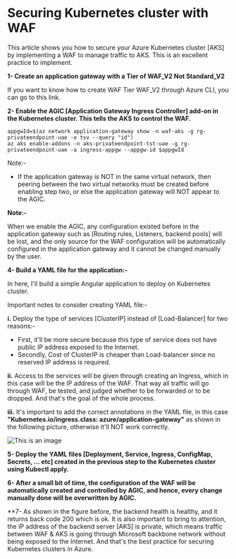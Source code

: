 # Securing Kubernetes cluster with WAF


This article shows you how to secure your Azure Kubernetes cluster [AKS] by implementing a WAF to manage traffic to AKS. This is an excellent practice to implement.


**1- Create an application gateway with a Tier of WAF_V2 Not Standard_V2**

If you want to know how to create WAF Tier WAF_V2 through Azure CLI, you can go to this link.
	



**2- Enable the AGIC [Application Gateway Ingress Controller] add-on in the Kubernetes cluster. This tells the AKS to control the WAF.**
	
	appgwId=$(az network application-gateway show -n waf-aks -g rg-privateendpoint-uae -o tsv --query "id") 
	az aks enable-addons -n aks-privateendpoint-tst-uae -g rg-privateendpoint-uae -a ingress-appgw --appgw-id $appgwId

Note:-
- If the application gateway is NOT in the same virtual network, then peering between the two virtual networks must be created before enabling step two, or else the application gateway will NOT appear to the AGIC.




**Note:-**

When we enable the AGIC, any configuration existed before in the application gateway such as [Routing rules, Listeners, backend pools] will be lost, and the only source for the WAF configuration will be automatically configured in the application gateway and it cannot be changed manually by the user.



**4- Build a YAML file for the application:-**

In here, I'll build a simple Angular application to deploy on Kubernetes cluster.




Important notes to consider creating YAML file:-

**i.** Deploy the type of services [ClusterIP] instead of [Load-Balancer] for two reasons:-

 - First, it'll be more secure because this type of service does not have public IP address exposed to the Internet.
 - Secondly, Cost of ClusterIP is cheaper than Load-balancer since no reserved IP address is required.

**ii.** Access to the services will be given through creating an Ingress, which in this case will be the IP address of the WAF. That way all traffic will go through WAF, be tested, and judged whether to be forwarded or to be dropped. And that's the goal of the whole process.

**iii.** It's important to add the correct annotations in the YAML file, in this case **"Kubernetes.io/ingress.class: azure/application-gateway"** as shown in the following picture, otherwise it'll NOT work correctly.

![This is an image](https://myoctocat.com/assets/images/base-octocat.svg)


**5- Deploy the YAML files [Deployment, Service, Ingress, ConfigMap, Secrets, … etc] created in the previous step to the Kubernetes cluster using Kubectl apply.**


**6- After a small bit of time, the configuration of the WAF will be automatically created and controlled by AGIC, and hence, every change manually done will be overwritten by AGIC.**
	
	
**7- As shown in the figure before, the backend health is healthy, and it returns back code 200 which is ok. It is also important to bring to attention, the IP address of the backend server [AKS] is private, which means traffic between WAF & AKS is going through Microsoft backbone network without being exposed to the Internet. And that's the best practice for securing Kubernetes clusters in Azure.


